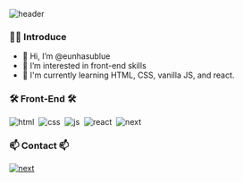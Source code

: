 ![header](https://capsule-render.vercel.app/api?type=waving&color=auto&height=300&section=header&text=Eunhasublue&fontSize=90)

### 🧑🏻 Introduce
- 👋 Hi, I’m @eunhasublue
- 👀 I’m interested in front-end skills 
- 🌱 I'm currently learning HTML, CSS, vanilla JS, and react.

### 🛠️ Front-End 🛠️ 
![html](https://img.shields.io/badge/HTML5-E34F26?style=for-the-badge&logo=HTML5&logoColor=white)&nbsp;&nbsp;![css](https://img.shields.io/badge/Css3-1572B6?style=for-the-badge&logo=css3&logoColor=white)&nbsp;&nbsp;![js](https://img.shields.io/badge/JavaScript-F7DF1E?style=for-the-badge&logo=JavaScript&logoColor=white)&nbsp;&nbsp;![react](https://img.shields.io/badge/React-61DAFB?style=for-the-badge&logo=React&logoColor=black)&nbsp;&nbsp;![next](https://img.shields.io/badge/Next-000000?style=for-the-badge&logo=Next.js&logoColor=white)


### 📫 Contact 📫
<a href="eunhasublooming@gmail.com" target="_blank">![next](https://img.shields.io/badge/Next-000000?style=for-the-badge&logo=Next.js&logoColor=white)</a>


<!---
eunhasublue/eunhasublue is a ✨ special ✨ repository because its `README.md` (this file) appears on your GitHub profile.
You can click the Preview link to take a look at your changes.
--->

